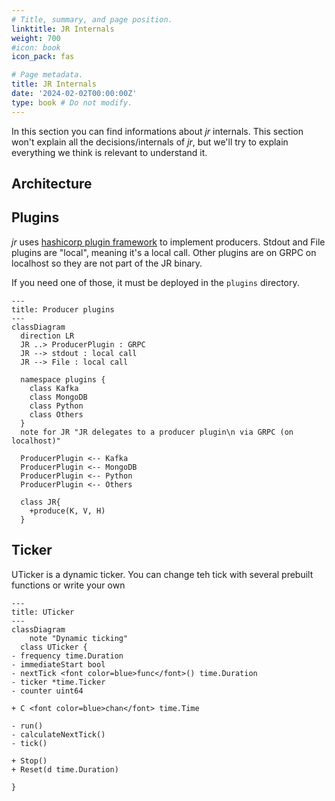 ```yaml
---
# Title, summary, and page position.
linktitle: JR Internals
weight: 700
#icon: book
icon_pack: fas

# Page metadata.
title: JR Internals
date: '2024-02-02T00:00:00Z'
type: book # Do not modify.
---
```


In this section you can find informations about _jr_ internals. This section won't explain all the decisions/internals of _jr_, but we'll try to explain everything we think is relevant to understand it.

## Architecture

## Plugins

_jr_ uses [hashicorp plugin framework](https://github.com/hashicorp/go-plugin) to implement producers.
Stdout and File plugins are "local", meaning it's a local call. Other plugins are on GRPC on localhost so they
are not part of the JR binary.

If you need one of those, it must be deployed in the `plugins` directory.

```mermaid
---
title: Producer plugins
---
classDiagram
  direction LR
  JR ..> ProducerPlugin : GRPC
  JR --> stdout : local call
  JR --> File : local call

  namespace plugins {
    class Kafka
    class MongoDB
    class Python
    class Others
  }
  note for JR "JR delegates to a producer plugin\n via GRPC (on localhost)"
  
  ProducerPlugin <-- Kafka
  ProducerPlugin <-- MongoDB
  ProducerPlugin <-- Python
  ProducerPlugin <-- Others
  
  class JR{
    +produce(K, V, H)
  }

```

## Ticker

UTicker is a dynamic ticker. You can change teh tick with several prebuilt functions or write your own

```mermaid
---
title: UTicker
---
classDiagram
    note "Dynamic ticking"
  class UTicker {
- frequency time.Duration
- immediateStart bool
- nextTick <font color=blue>func</font>() time.Duration
- ticker *time.Ticker
- counter uint64

+ C <font color=blue>chan</font> time.Time

- run()
- calculateNextTick()
- tick()

+ Stop()
+ Reset(d time.Duration)

}
```
